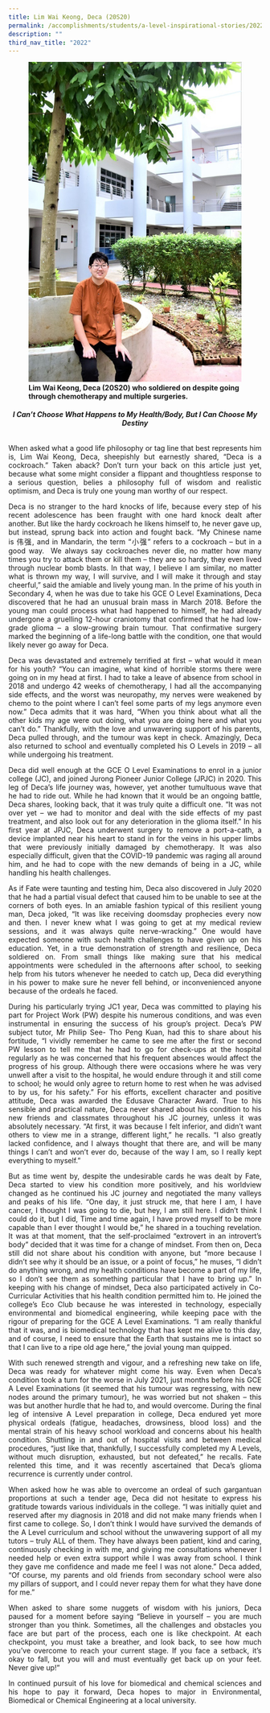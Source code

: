 ```yaml
---
title: Lim Wai Keong, Deca (20S20)
permalink: /accomplishments/students/a-level-inspirational-stories/2022/deca/
description: ""
third_nav_title: "2022"
---
```

<figure>
<img src="/images/1Deca.jpg">
<figcaption><strong>Lim Wai Keong, Deca (20S20) who soldiered on despite going through chemotherapy and multiple surgeries.</strong></figcaption>
</figure>

<div align=justify>
<center><h6><strong>I Can’t Choose What Happens to My Health/Body, But I Can Choose My Destiny</strong></center></h6>

<p>
When asked what a good life philosophy or tag line that best represents him is, Lim Wai Keong, Deca, sheepishly but earnestly shared, “Deca is a cockroach.” Taken aback? Don’t turn your back on this article just yet, because what some might consider a flippant and thoughtless response to a serious question, belies a philosophy full of wisdom and realistic optimism, and Deca is truly one young man worthy of our respect.</p>

<p>
Deca is no stranger to the hard knocks of life, because every step of his recent adolescence has been fraught with one hard knock dealt after another. But like the hardy cockroach he likens himself to, he never gave up, but instead, sprung back into action and fought back. “My Chinese name is 伟强, and in Mandarin, the term “小强” refers to a cockroach – but in a good way.  We always say cockroaches never die, no matter how many times you try to attack them or kill them – they are so hardy, they even lived through nuclear bomb blasts. In that way, I believe I am similar, no matter what is thrown my way, I will survive, and I will make it through and stay cheerful,” said the amiable and lively young man. In the prime of his youth in Secondary 4, when he was due to take his GCE O Level Examinations, Deca discovered that he had an unusual brain mass in March 2018. Before the young man could process what had happened to himself, he had already undergone a gruelling 12-hour craniotomy that confirmed that he had low-grade glioma – a slow-growing brain tumour. That confirmative surgery marked the beginning of a life-long battle with the condition, one that would likely never go away for Deca.</p>

<p>
Deca was devastated and extremely terrified at first – what would it mean for his youth? “You can imagine, what kind of horrible storms there were going on in my head at first. I had to take a leave of absence from school in 2018 and undergo 42 weeks of chemotherapy, I had all the accompanying side effects, and the worst was neuropathy, my nerves were weakened by chemo to the point where I can’t feel some parts of my legs anymore even now.” Deca admits that it was hard, “When you think about what all the other kids my age were out doing, what you are doing here and what you can’t do.” Thankfully, with the love and unwavering support of his parents, Deca pulled through, and the tumour was kept in check. Amazingly, Deca also returned to school and eventually completed his O Levels in 2019 – all while undergoing his treatment.</p>

<p>
Deca did well enough at the GCE O Level Examinations to enrol in a junior college (JC), and joined Jurong Pioneer Junior College (JPJC) in 2020. This leg of Deca’s life journey was, however, yet another tumultuous wave that he had to ride out. While he had known that it would be an ongoing battle, Deca shares, looking back, that it was truly quite a difficult one. “It was not over yet – we had to monitor and deal with the side effects of my past treatment, and also look out for any deterioration in the glioma itself.” In his first year at JPJC, Deca underwent surgery to remove a port-a-cath, a device implanted near his heart to stand in for the veins in his upper limbs that were previously initially damaged by chemotherapy. It was also especially difficult, given that the COVID-19 pandemic was raging all around him, and he had to cope with the new demands of being in a JC, while handling his health challenges.</p>

<p>
As if Fate were taunting and testing him, Deca also discovered in July 2020 that he had a partial visual defect that caused him to be unable to see at the corners of both eyes. In an amiable fashion typical of this resilient young man, Deca joked, “It was like receiving doomsday prophecies every now and then. I never knew what I was going to get at my medical review sessions, and it was always quite nerve-wracking.” One would have expected someone with such health challenges to have given up on his education. Yet, in a true demonstration of strength and resilience, Deca soldiered on. From small things like making sure that his medical appointments were scheduled in the afternoons after school, to seeking help from his tutors whenever he needed to catch up, Deca did everything in his power to make sure he never fell behind, or inconvenienced anyone because of the ordeals he faced.</p>

<p>
During his particularly trying JC1 year, Deca was committed to playing his part for Project Work (PW) despite his numerous conditions, and was even instrumental in ensuring the success of his group’s project. Deca’s PW subject tutor, Mr Philip See- Tho Peng Kuan, had this to share about his fortitude, “I vividly remember he came to see me after the first or second PW lesson to tell me that he had to go for check-ups at the hospital regularly as he was concerned that his frequent absences would affect the progress of his group. Although there were occasions where he was very unwell after a visit to the hospital, he would endure through it and still come to school; he would only agree to return home to rest when he was advised to by us, for his safety.” For his efforts, excellent character and positive attitude, Deca was awarded the Edusave Character Award. True to his sensible and practical nature, Deca never shared about his condition to his new friends and classmates throughout his JC journey, unless it was absolutely necessary. “At first, it was because I felt inferior, and didn’t want others to view me in a strange, different light,” he recalls. “I also greatly lacked confidence, and I always thought that there are, and will be many things I can’t and won’t ever do, because of the way I am, so I really kept everything to myself.”</p>

<p>
But as time went by, despite the undesirable cards he was dealt by Fate, Deca started to view his condition more positively, and his worldview changed as he continued his JC journey and negotiated the many valleys and peaks of his life. “One day, it just struck me, that here I am, I have cancer, I thought I was going to die, but hey, I am still here. I didn’t think I could do it, but I did, Time and time again, I have proved myself to be more capable than I ever thought I would be,” he shared in a touching revelation. It was at that moment, that the self-proclaimed “extrovert in an introvert’s body” decided that it was time for a change of mindset. From then on, Deca still did not share about his condition with anyone, but “more because I didn’t see why it should be an issue, or a point of focus,” he muses, “I didn’t do anything wrong, and my health conditions have become a part of my life, so I don’t see them as something particular that I have to bring up.” In keeping with his change of mindset, Deca also participated actively in Co-Curricular Activities that his health condition permitted him to. He joined the college’s Eco Club because he was interested in technology, especially environmental and biomedical engineering, while keeping pace with the rigour of preparing for the GCE A Level Examinations. “I am really thankful that it was, and is biomedical technology that has kept me alive to this day, and of course, I need to ensure that the Earth that sustains me is intact so that I can live to a ripe old age here,” the jovial young man quipped.</p>

<p>
With such renewed strength and vigour, and a refreshing new take on life, Deca was ready for whatever might come his way. Even when Deca’s condition took a turn for the worse in July 2021, just months before his GCE A Level Examinations (it seemed that his tumour was regressing, with new nodes around the primary tumour), he was worried but not shaken – this was but another hurdle that he had to, and would overcome. During the final leg of intensive A Level preparation in college, Deca endured yet more physical ordeals (fatigue, headaches, drowsiness, blood loss) and the mental strain of his heavy school workload and concerns about his health condition. Shuttling in and out of hospital visits and between medical procedures, “just like that, thankfully, I successfully completed my A Levels, without much disruption, exhausted, but not defeated,” he recalls. Fate relented this time, and it was recently ascertained that Deca’s glioma recurrence is currently under control.</p>

<p>
When asked how he was able to overcome an ordeal of such gargantuan proportions at such a tender age, Deca did not hesitate to express his gratitude towards various individuals in the college. “I was initially quiet and reserved after my diagnosis in 2018 and did not make many friends when I first came to college. So, I don’t think I would have survived the demands of the A Level curriculum and school without the unwavering support of all my tutors – truly ALL of them. They have always been patient, kind and caring, continuously checking in with me, and giving me consultations whenever I needed help or even extra support while I was away from school. I think they gave me confidence and made me feel I was not alone.” Deca added, “Of course, my parents and old friends from secondary school were also my pillars of support, and I could never repay them for what they have done for me.”</p>

<p>
When asked to share some nuggets of wisdom with his juniors, Deca paused for a moment before saying “Believe in yourself – you are much stronger than you think. Sometimes, all the challenges and obstacles you face are but part of the process, each one is like checkpoint. At each checkpoint, you must take a breather, and look back, to see how much you’ve overcome to reach your current stage. If you face a setback, it’s okay to fall, but you will and must eventually get back up on your feet. Never give up!”</p>

<p>	
In continued pursuit of his love for biomedical and chemical sciences and his hope to pay it forward, Deca hopes to major in Environmental, Biomedical or Chemical Engineering at a local university.</p>